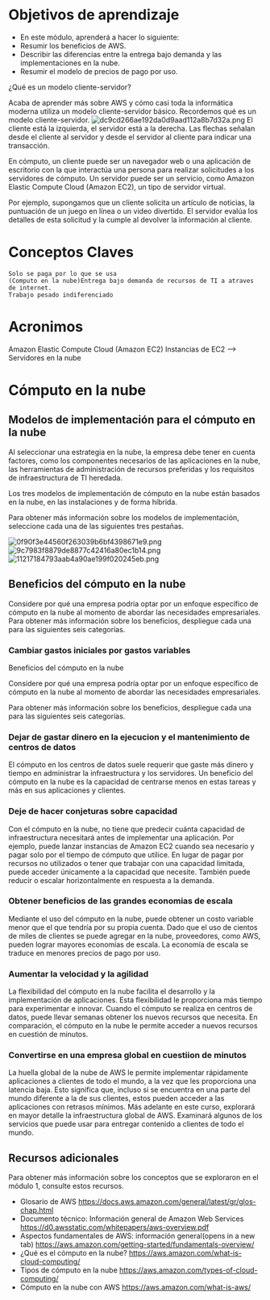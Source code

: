 # Objetivos de aprendizaje
- En este módulo, aprenderá a hacer lo siguiente:
- Resumir los beneficios de AWS.
- Describir las diferencias entre la entrega bajo demanda y las implementaciones en la nube.
- Resumir el modelo de precios de pago por uso.

¿Qué es un modelo cliente-servidor?

Acaba de aprender más sobre AWS y cómo casi toda la informática moderna utiliza un modelo cliente-servidor básico. Recordemos qué es un modelo cliente-servidor.
![dc9cd266ae192da0d9aad112a8b7d32a.png](../resources/dc9cd266ae192da0d9aad112a8b7d32a.png)
El cliente está la izquierda, el servidor está a la derecha. Las flechas señalan desde el cliente al servidor y desde el servidor al cliente para indicar una transacción.

En cómputo, un cliente puede ser un navegador web o una aplicación de escritorio con la que interactúa una persona para realizar solicitudes a los servidores de cómputo. Un servidor puede ser un servicio, como Amazon Elastic Compute Cloud (Amazon EC2), un tipo de servidor virtual.

Por ejemplo, supongamos que un cliente solicita un artículo de noticias, la puntuación de un juego en línea o un video divertido. El servidor evalúa los detalles de esta solicitud y la cumple al devolver la información al cliente.


# Conceptos Claves
	Solo se paga por lo que se usa
	(Computo en la nube)Entrega bajo demanda de recursos de TI a atraves de internet.
	Trabajo pesado indiferenciado





# Acronimos 
Amazon Elastic Compute Cloud (Amazon EC2)
	Instancias de EC2 --> Servidores en la nube
    
    
    
 
 # Cómputo en la nube

##  Modelos de implementación para el cómputo en la nube

Al seleccionar una estrategia en la nube, la empresa debe tener en cuenta factores, como los componentes necesarios de las aplicaciones en la nube, las herramientas de administración de recursos preferidas y los requisitos de infraestructura de TI heredada.

Los tres modelos de implementación de cómputo en la nube están basados en la nube, en las instalaciones y de forma híbrida. 

Para obtener más información sobre los modelos de implementación, seleccione cada una de las siguientes tres pestañas.
 
 
![0f90f3e44560f263039b6bf4398671e9.png](../../_resources/0f90f3e44560f263039b6bf4398671e9.png)
![9c7983f8879de8877c42416a80ec1b14.png](../../_resources/9c7983f8879de8877c42416a80ec1b14.png)
![11217184793aab4a90ae199f020245eb.png](../../_resources/11217184793aab4a90ae199f020245eb.png)
## Beneficios del cómputo en la nube
Considere por qué una empresa podría optar por un enfoque específico de cómputo en la nube al momento de abordar las necesidades empresariales.
Para obtener más información sobre los beneficios, despliegue cada una para las siguientes seis categorías.

### Cambiar gastos iniciales por gastos variables
Beneficios del cómputo en la nube

Considere por qué una empresa podría optar por un enfoque específico de cómputo en la nube al momento de abordar las necesidades empresariales.

Para obtener más información sobre los beneficios, despliegue cada una para las siguientes seis categorías.

### Dejar de gastar dinero en la ejecucion y el mantenimiento de centros de datos
El cómputo en los centros de datos suele requerir que gaste más dinero y tiempo en administrar la infraestructura y los servidores. 
Un beneficio del cómputo en la nube es la capacidad de centrarse menos en estas tareas y más en sus aplicaciones y clientes.

### Deje de hacer conjeturas sobre capacidad
Con el cómputo en la nube, no tiene que predecir cuánta capacidad de infraestructura necesitará antes de implementar una aplicación. 
Por ejemplo, puede lanzar instancias de Amazon EC2 cuando sea necesario y pagar solo por el tiempo de cómputo que utilice. En lugar de pagar por recursos no utilizados o tener que trabajar con una capacidad limitada, puede acceder únicamente a la capacidad que necesite. También puede reducir o escalar horizontalmente en respuesta a la demanda.

### Obtener beneficios de las grandes economias de escala
Mediante el uso del cómputo en la nube, puede obtener un costo variable menor que el que tendría por su propia cuenta.
Dado que el uso de cientos de miles de clientes se puede agregar en la nube, proveedores, como AWS, pueden lograr mayores economías de escala. La economía de escala se traduce en menores precios de pago por uso.

### Aumentar la velocidad y la agilidad
La flexibilidad del cómputo en la nube facilita el desarrollo y la implementación de aplicaciones.
Esta flexibilidad le proporciona más tiempo para experimentar e innovar. Cuando el cómputo se realiza en centros de datos, puede llevar semanas obtener los nuevos recursos que necesita. En comparación, el cómputo en la nube le permite acceder a nuevos recursos en cuestión de minutos.


### Convertirse en una empresa global en cuestiion de minutos
La huella global de la nube de AWS le permite implementar rápidamente aplicaciones a clientes de todo el mundo, a la vez que les proporciona una latencia baja. Esto significa que, incluso si se encuentra en una parte del mundo diferente a la de sus clientes, estos pueden acceder a las aplicaciones con retrasos mínimos. 
Más adelante en este curso, explorará en mayor detalle la infraestructura global de AWS. Examinará algunos de los servicios que puede usar para entregar contenido a clientes de todo el mundo.


## Recursos adicionales
Para obtener más información sobre los conceptos que se exploraron en el módulo 1, consulte estos recursos.

- Glosario de AWS
https://docs.aws.amazon.com/general/latest/gr/glos-chap.html
- Documento técnico: Información general de Amazon Web Services
https://d0.awsstatic.com/whitepapers/aws-overview.pdf
- Aspectos fundamentales de AWS: información general(opens in a new tab)
https://aws.amazon.com/getting-started/fundamentals-overview/
- ¿Qué es el cómputo en la nube?
https://aws.amazon.com/what-is-cloud-computing/
- Tipos de cómputo en la nube
https://aws.amazon.com/types-of-cloud-computing/
- Cómputo en la nube con AWS
https://aws.amazon.com/what-is-aws/
